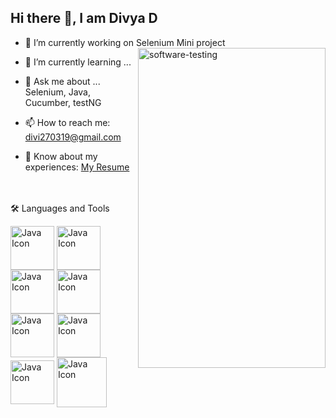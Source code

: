 ## **Hi there 👋, I am Divya D**



- 🔭 I’m currently working on Selenium Mini project       <img width="300" height="512" alt="software-testing" align="right" src="https://github.com/user-attachments/assets/d839d320-9737-45ec-91ad-cbad6181b57f"  width="200" alt="Your photo" />
                                                     
- 🌱 I’m currently learning ...
- 💬 Ask me about ... Selenium, Java, Cucumber, testNG
- 📫 How to reach me: [divi270319@gmail.com](divi270319@gmail.com)
- 📄 Know about my experiences: [My Resume](https://drive.google.com/file/d/1Ca7-9V4HeQ5m3Dro47OKIvdaWPnFZs70/view?usp=sharing)
<br><br><br>

🛠 Languages and Tools

  <img src="https://github.com/user-attachments/assets/3a1520a4-de2e-42d6-a68b-c4145fa7f1f3" alt="Java Icon" width="70"  style="vertical-align: middle;" />   <img src="https://github.com/user-attachments/assets/9474fcf2-54da-44c6-ae63-64a9c92f69b0" alt="Java Icon" width="70"  style="vertical-align: middle;" />   <img src="https://github.com/user-attachments/assets/893070e0-bf11-4b1f-a55e-ddf4f6bb27ee" alt="Java Icon" width="70"  style="vertical-align: middle;" />   <img src="https://github.com/user-attachments/assets/5cee8def-cc24-4499-8c4b-23c0e2183338" alt="Java Icon" width="70"  style="vertical-align: middle;" />  <img src="https://github.com/user-attachments/assets/c3096c85-5862-4666-8d08-edeeee3d9460" alt="Java Icon" width="70"  style="vertical-align: middle;" />   <img src="https://github.com/user-attachments/assets/2ae428ca-0a86-4cfd-9e4a-24bf1db17813" alt="Java Icon" width="70"  style="vertical-align: middle;" />   <img src="https://github.com/user-attachments/assets/2fb2aa38-88c1-4c18-9ec2-283966cc9e82" alt="Java Icon" width="70"  style="vertical-align: middle;" />     <img src="https://github.com/user-attachments/assets/9e9469ec-c306-4aa0-b29f-f6a5e72fe567" alt="Java Icon" width="80"  style="vertical-align: middle;" /> 
      
      
      
      








